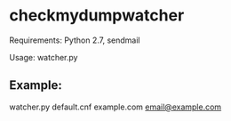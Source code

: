 # checkmydumpwatcher
Requirements: Python 2.7, sendmail

Usage: watcher.py <conffile> <domain> <sendtoemailaddress>

## Example: 
watcher.py default.cnf example.com email@example.com
